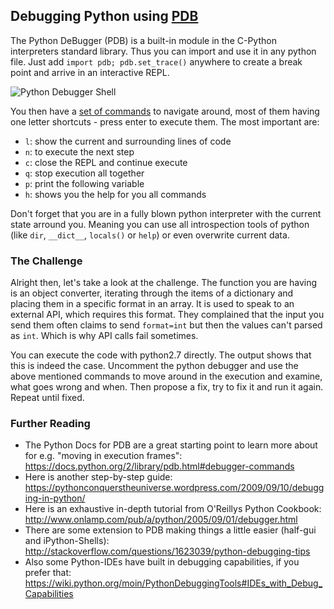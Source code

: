 
## Debugging Python using [PDB](https://docs.python.org/2/library/pdb.html)

The Python DeBugger (PDB) is a built-in module in the C-Python interpreters standard library. Thus you can import and use it in any python file. Just add `import pdb; pdb.set_trace()` anywhere to create a break point and arrive in an interactive REPL.

![Python Debugger Shell](https://s3.amazonaws.com/media-p.slid.es/uploads/351278/images/1558210/Screen_Shot_2015-07-08_at_12.44.31.png)

You then have a [set of commands](https://docs.python.org/2/library/pdb.html#debugger-commands) to navigate around, most of them having one letter shortcuts - press enter to execute them. The most important are:

 - `l`: show the current and surrounding lines of code
 - `n`: to execute the next step
 - `c`: close the REPL and continue execute
 - `q`: stop execution all together
 - `p`: print the following variable
 - `h`: shows you the help for you all commands

Don't forget that you are in a fully blown python interpreter with the current state arround you. Meaning you can use all introspection tools of python (like `dir`, `__dict__`, `locals()` or `help`) or even overwrite current data.


### The Challenge

Alright then, let's take a look at the challenge. The function you are having is an object converter, iterating through the items of a dictionary and placing them in a specific format in an array. It is used to speak to an external API, which requires this format. They complained that the input you send them often claims to send `format=int` but then the values can't parsed as `int`. Which is why API calls fail sometimes.

You can execute the code with python2.7 directly. The output shows that this is indeed the case. Uncomment the python debugger and use the above mentioned commands to move around in the execution and examine, what goes wrong and when. Then propose a fix, try to fix it and run it again. Repeat until fixed.


### Further Reading

 - The Python Docs for PDB are a great starting point to learn more about for e.g. "moving in execution frames": https://docs.python.org/2/library/pdb.html#debugger-commands
 - Here is another step-by-step guide: https://pythonconquerstheuniverse.wordpress.com/2009/09/10/debugging-in-python/
 - Here is an exhaustive in-depth tutorial from O'Reillys Python Cookbook: http://www.onlamp.com/pub/a/python/2005/09/01/debugger.html
 - There are some extension to PDB making things a little easier (half-gui and iPython-Shells): http://stackoverflow.com/questions/1623039/python-debugging-tips
 - Also some Python-IDEs have built in debugging capabilities, if you prefer that: https://wiki.python.org/moin/PythonDebuggingTools#IDEs_with_Debug_Capabilities



